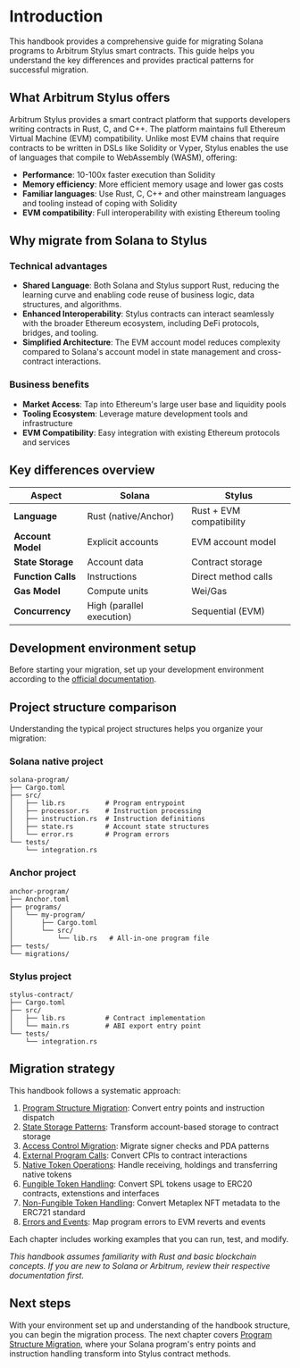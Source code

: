 # Introduction

This handbook provides a comprehensive guide for migrating Solana programs to Arbitrum Stylus smart contracts. This guide helps you understand the key differences and provides practical patterns for successful migration.

## What Arbitrum Stylus offers

Arbitrum Stylus provides a smart contract platform that supports developers writing contracts in Rust, C, and C++. The platform maintains full Ethereum Virtual Machine (EVM) compatibility. Unlike most EVM chains that require contracts to be written in DSLs like Solidity or Vyper, Stylus enables the use of languages that compile to WebAssembly (WASM), offering:

- **Performance**: 10-100x faster execution than Solidity
- **Memory efficiency**: More efficient memory usage and lower gas costs
- **Familiar languages**: Use Rust, C, C++ and other mainstream languages and tooling instead of coping with Solidity
- **EVM compatibility**: Full interoperability with existing Ethereum tooling

## Why migrate from Solana to Stylus

### Technical advantages

- **Shared Language**: Both Solana and Stylus support Rust, reducing the learning curve and enabling code reuse of business logic, data structures, and algorithms.
- **Enhanced Interoperability**: Stylus contracts can interact seamlessly with the broader Ethereum ecosystem, including DeFi protocols, bridges, and tooling.
- **Simplified Architecture**: The EVM account model reduces complexity compared to Solana's account model in state management and cross-contract interactions.

### Business benefits

- **Market Access**: Tap into Ethereum's large user base and liquidity pools
- **Tooling Ecosystem**: Leverage mature development tools and infrastructure
- **EVM Compatibility**: Easy integration with existing Ethereum protocols and services

## Key differences overview

| Aspect | Solana | Stylus |
|--------|--------|---------|
| **Language** | Rust (native/Anchor) | Rust + EVM compatibility |
| **Account Model** | Explicit accounts | EVM account model |
| **State Storage** | Account data | Contract storage |
| **Function Calls** | Instructions | Direct method calls |
| **Gas Model** | Compute units | Wei/Gas |
| **Concurrency** | High (parallel execution) | Sequential (EVM) |

## Development environment setup

Before starting your migration, set up your development environment according to the [official documentation](https://docs.arbitrum.io/stylus/quickstart).

## Project structure comparison

Understanding the typical project structures helps you organize your migration:

### Solana native project

```
solana-program/
├── Cargo.toml
├── src/
│   ├── lib.rs          # Program entrypoint
│   ├── processor.rs    # Instruction processing
│   ├── instruction.rs  # Instruction definitions
│   ├── state.rs        # Account state structures
│   └── error.rs        # Program errors
└── tests/
    └── integration.rs
```

### Anchor project

```
anchor-program/
├── Anchor.toml
├── programs/
│   └── my-program/
│       ├── Cargo.toml
│       └── src/
│           └── lib.rs   # All-in-one program file
├── tests/
└── migrations/
```

### Stylus project

```
stylus-contract/
├── Cargo.toml
├── src/
│   ├── lib.rs          # Contract implementation
│   └── main.rs         # ABI export entry point
└── tests/
    └── integration.rs
```

## Migration strategy

This handbook follows a systematic approach:

1. [Program Structure Migration](./program-structure.md): Convert entry points and instruction dispatch
1. [State Storage Patterns](./state-storage.md): Transform account-based storage to contract storage
1. [Access Control Migration](./access-control.md): Migrate signer checks and PDA patterns
1. [External Program Calls](./external-calls.md): Convert CPIs to contract interactions
1. [Native Token Operations](./native-tokens.md): Handle receiving, holdings and transferring native tokens
1. [Fungible Token Handling](./fungible-tokens.md): Convert SPL tokens usage to ERC20 contracts, extenstions and interfaces
1. [Non-Fungible Token Handling](./non-fungible-tokens.md): Convert Metaplex NFT metadata to the ERC721 standard
1. [Errors and Events](./errors-events.md): Map program errors to EVM reverts and events

Each chapter includes working examples that you can run, test, and modify.

*This handbook assumes familiarity with Rust and basic blockchain concepts. If you are new to Solana or Arbitrum, review their respective documentation first.*

## Next steps

With your environment set up and understanding of the handbook structure, you can begin the migration process. The next chapter covers [Program Structure Migration](./program-structure.md), where your Solana program's entry points and instruction handling transform into Stylus contract methods.

